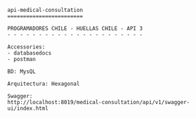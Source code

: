 	api-medical-consultation
	========================
	
	PROGRAMADORES CHILE - HUELLAS CHILE - API 3
	- - - - - - - - - - - - - - - - - - - - - - 

    Accessories:
    - databasedocs 
    - postman

    BD: MysQL

    Arquitectura: Hexagonal

    Swagger:
    http://localhost:8019/medical-consultation/api/v1/swagger-ui/index.html
